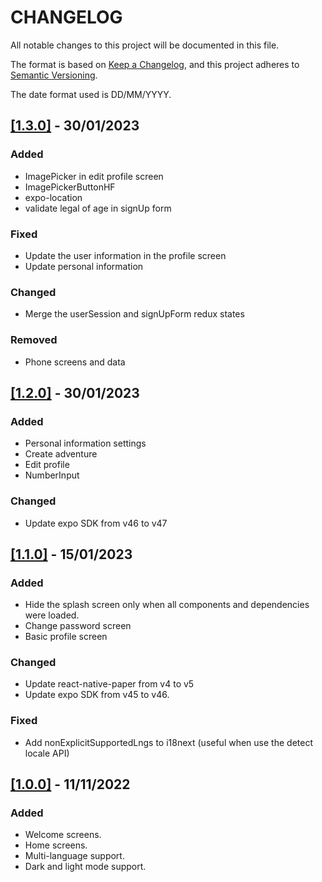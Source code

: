 # CHANGELOG

All notable changes to this project will be documented in this file.

The format is based on [Keep a Changelog](https://keepachangelog.com/en/1.0.0/), and this project adheres to [Semantic Versioning](https://semver.org/spec/v2.0.0.html).

The date format used is DD/MM/YYYY.

## [[1.3.0]](https://github.com/willymateo/titi-app/pull/4) - 30/01/2023

### Added

- ImagePicker in edit profile screen
- ImagePickerButtonHF
- expo-location
- validate legal of age in signUp form

### Fixed

- Update the user information in the profile screen
- Update personal information

### Changed

- Merge the userSession and signUpForm redux states

### Removed

- Phone screens and data

## [[1.2.0]](https://github.com/willymateo/titi-app/pull/3) - 30/01/2023

### Added

- Personal information settings
- Create adventure
- Edit profile
- NumberInput

### Changed

- Update expo SDK from v46 to v47

## [[1.1.0]](https://github.com/willymateo/titi-app/pull/2) - 15/01/2023

### Added

- Hide the splash screen only when all components and dependencies were loaded.
- Change password screen
- Basic profile screen

### Changed

- Update react-native-paper from v4 to v5
- Update expo SDK from v45 to v46.

### Fixed

- Add nonExplicitSupportedLngs to i18next (useful when use the detect locale API)

## [[1.0.0]](https://github.com/willymateo/titi-app/pull/1) - 11/11/2022

### Added

- Welcome screens.
- Home screens.
- Multi-language support.
- Dark and light mode support.

